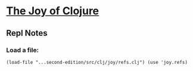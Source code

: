 [The Joy of Clojure](http://joyofclojure.com)
=============================================

## Repl Notes

### Load a file:

```(load-file "...second-edition/src/clj/joy/refs.clj") (use 'joy.refs)```
